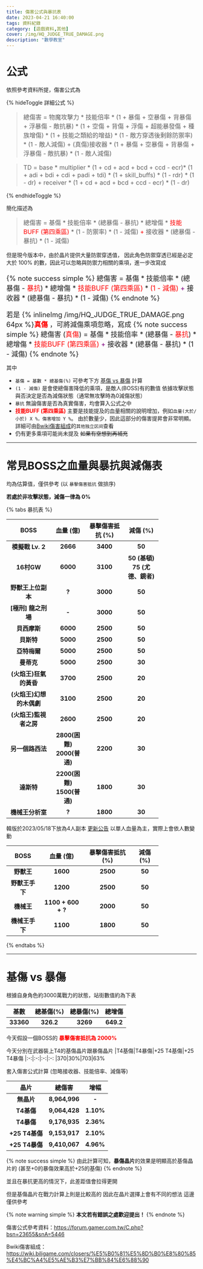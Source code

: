 ```yaml
---
title: 傷害公式與暴抗表
date: 2023-04-21 16:40:00
tags: 資料紀錄
category: [遊戲資料,其他]
cover: /img/HQ_JUDGE_TRUE_DAMAGE.png
description: "數學教室"
---
```


# 公式

依照參考資料所提，傷害公式為

{% hideToggle 詳細公式 %}

<font size=3>

> 總傷害 = 物魔攻擊力 * 技能倍率 * (1 + 暴傷 + 空暴傷 + 背暴傷 + 浮暴傷 - 敵抗暴) * (1 + 空傷 + 背傷 + 浮傷 + 超能暴發傷 + 種族增傷) * (1 + 技能之類給的增益) * (1 - 敵方穿透後剩餘防禦率) * (1 - 敵人減傷) + (真傷)接收器 * (1 + 暴傷 + 空暴傷 + 背暴傷 + 浮暴傷 - 敵抗暴) * (1 - 敵人減傷)

> TD = base * multiplier * (1 + cd + acd + bcd + ccd - ecr)* (1 + adi + bdi + cdi + padi + tdi) * (1 + skill_buffs) * (1 - rdr) * (1 - dr) + receiver * (1 + cd + acd + bcd + ccd - ecr) * (1 - dr)
</font>
{% endhideToggle %}

簡化描述為

<font size=3>

> 總傷害 = 基傷 * 技能倍率 * (總暴傷 - 暴抗) * 總增傷 * <font color=red>技能BUFF (第四乘區)</font> * (1 - 防禦率) * (1 - 減傷) <font color=red>+</font> 接收器 * (總暴傷 - 暴抗) * (1 - 減傷)
</font>

但是現今版本中，由於晶片提供大量防禦穿透值，
因此角色防禦穿透已經是必定大於 100% 的數，因此可以忽略與防禦力相關的乘項，進一步改寫成

<font size=4>

{% note success simple %}
總傷害 = 基傷 * 技能倍率 * (總暴傷 - <font color=red>暴抗</font>) * 總增傷 * <font color=red>技能BUFF (第四乘區)</font> * <font color=red>(1 - 減傷)</font> <font color=purple>+</font> 接收器 * (總暴傷 - 暴抗) * (1 - 減傷)
{% endnote %}

若是 {% inlineImg /img/HQ_JUDGE_TRUE_DAMAGE.png 64px %}**<font color=red>真傷</font>** ，可將減傷乘項忽略，寫成
{% note success simple %}
總傷害 (<font color=red>真傷</font>) = 基傷 * 技能倍率 * (總暴傷 - <font color=red>暴抗</font>) * 總增傷 * <font color=red>技能BUFF (第四乘區)</font> <font color=purple>+</font> 接收器 * (總暴傷 - 暴抗) * (1 - 減傷)
{% endnote %}
</font>

其中
- `基傷 = 基數 * 總基傷(%)` 可參考下方 [基傷 vs 暴傷](#基傷-vs-暴傷) 計算
- `(1 - 減傷)` 是會使總傷害降低的乘項，是敵人(BOSS)有的數值
依據攻擊狀態與否決定是否為減傷狀態（通常無攻擊時為0減傷狀態）
- `暴抗` 無論傷害是否為真實傷害，均會算入公式之中
- **<font color=red>技能BUFF (第四乘區)</font>** 主要是技能提及的血量相關的說明增加，例如`血量(大於/小於) X %，傷害增加 Y %`。
由於數量少，因此這部分的傷害提昇會非常明顯。詳細可由[Bwiki傷害組成](https://wiki.biligame.com/closers/%E5%B0%81%E5%8D%B0%E8%80%85%E4%BC%A4%E5%AE%B3%E7%BB%84%E6%88%90)的`其他独立区间`查看
- 仍有更多乘項可能尚未提及 ~~如果有空想到再補充~~

---

# 常見BOSS之血量與暴抗與減傷表

均為估算值，僅供參考 (以 `暴擊傷害抵抗` 做排序)

**若處於非攻擊狀態，減傷一律為 0%**

{% tabs 暴抗表 %}
<!-- tab 常見副本-->

|BOSS|血量 (億)|暴擊傷害抵抗 (%)|減傷 (%)
|:-:|:-:|:-:|:-:
|模擬戰 Lv. 2|2666|3400|50
|16村GW|6000|3100|50 (基頓)<br>75 (尤德、鏡者)
|野獸王上位副本|?|3000|50
|[極刑] 龍之刑場|-|3000|50
|貝西摩斯|6000|2500|50
|貝斯特|5000|2500|50
|亞特梅爾|5000|2500|50
|曼蒂克|5000|2500|30
|(火焰王)狂氣的黃昏|3700|2500|20
|(火焰王)幻想的木偶劇|3100|2500|20
|(火焰王)監視者之房|2600|2500|20
|另一個路西法|2800(困難)<br>2000(普通)|2200|30
|達斯特|2200(困難)<br>1500(普通)|1800|30
|機械王分析室|?|1800|30
<!-- endtab -->

<!-- tab 單人機械王、野獸王-->

韓版於2023/05/18下放為4人副本 [更新公告](https://closers.nexon.com/News/Notice/View?n4ArticleSN=141079)
以單人血量為主，實際上會依人數變動

|BOSS|血量 (億)|暴擊傷害抵抗 (%)|減傷 (%)
|:-:|:-:|:-:|:-:
|野獸王|1600|2500|50
|野獸王手下|1200|2500|50
|機械王|1100 + 600 + ?|2000|50
|機械王手下|1100|1800|50
<!-- endtab -->
{% endtabs %}


---

# 基傷 vs 暴傷

根據自身角色約3000萬戰力的狀態，站街數值約為下表

|基數|總基傷(%)|總暴傷(%)|總增傷
|:-:|:-:|:-:|:-:
|33360|326.2|3269|649.2

今天假設一個BOSS的 **<font color=red>暴擊傷害抵抗為 2000%</font>**

今天分別在武器裝上T4的基傷晶片跟暴傷晶片
|T4基傷|T4暴傷|+25 T4基傷|+25 T4暴傷
|:-:|:-:|:-:|:-:
|370|30%|703|63%

套入傷害公式計算 (忽略接收器、技能倍率、減傷等)

|晶片|總傷害|增幅
|:-:|:-:|:-:
|無晶片|8,964,996|-
|T4基傷|9,064,428|1.10%
|T4暴傷|9,176,935|2.36%
|+25 T4基傷|9,153,917|2.10%
|+25 T4暴傷|9,410,067|4.96%

{% note success simple %}
由此計算可知，**暴傷晶片**的效果是明顯高於基傷晶片的 (甚至+0的暴傷效果高於+25的基傷)
{% endnote %}

並且在暴抗更高的情況下，此差距值會拉得更開

但是基傷晶片在戰力計算上則是比較高的
因此在晶片選擇上會有不同的想法
這邊僅供參考

{% note warning simple %}
**本文若有錯誤之處歡迎提出！**
{% endnote %}

傷害公式參考資料：https://forum.gamer.com.tw/C.php?bsn=23655&snA=5446

Bwiki傷害組成：https://wiki.biligame.com/closers/%E5%B0%81%E5%8D%B0%E8%80%85%E4%BC%A4%E5%AE%B3%E7%BB%84%E6%88%90


<style>
    table {
        text-align: center;
        font-weight: bold;
        width: 80%;
    }
</style>